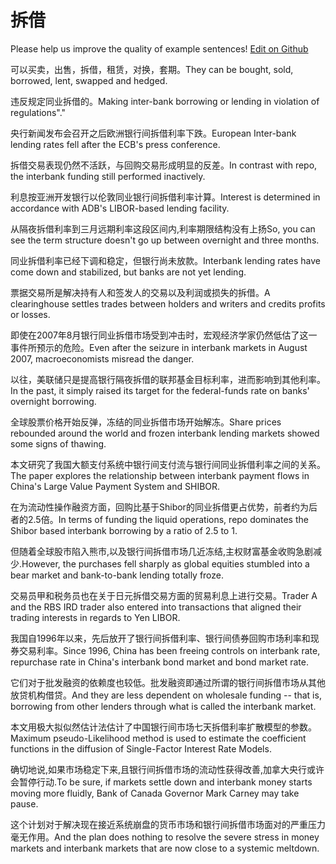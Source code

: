 # 拆借

Please help us improve the quality of example sentences! [Edit on Github](https://github.com/jiyushe/jiyu-example-sentence-source/blob/main/chinese/chaijie.md)

<p><span class="chinese">可以买卖，出售，拆借，租赁，对换，套期。</span><span class="english">They can be bought, sold, borrowed, lent, swapped and hedged.</span></p>

<p><span class="chinese">违反规定同业拆借的。</span><span class="english">Making inter-bank borrowing or lending in violation of regulations"."</span></p>

<p><span class="chinese">央行新闻发布会召开之后欧洲银行间拆借利率下跌。</span><span class="english">European Inter-bank lending rates fell after the ECB's press conference.</span></p>

<p><span class="chinese">拆借交易表现仍然不活跃，与回购交易形成明显的反差。</span><span class="english">In contrast with repo, the interbank funding still performed inactively.</span></p>

<p><span class="chinese">利息按亚洲开发银行以伦敦同业银行间拆借利率计算。</span><span class="english">Interest is determined in accordance with ADB's LIBOR-based lending facility.</span></p>

<p><span class="chinese">从隔夜拆借利率到三月远期利率这段区间内,利率期限结构没有上扬</span><span class="english">So, you can see the term structure doesn't go up between overnight and three months.</span></p>

<p><span class="chinese">同业拆借利率已经下调和稳定，但银行尚未放款。</span><span class="english">Interbank lending rates have come down and stabilized, but banks are not yet lending.</span></p>

<p><span class="chinese">票据交易所是解决持有人和签发人的交易以及利润或损失的拆借。</span><span class="english">A clearinghouse settles trades between holders and writers and credits profits or losses.</span></p>

<p><span class="chinese">即使在2007年8月银行同业拆借市场受到冲击时，宏观经济学家仍然低估了这一事件所预示的危险。</span><span class="english">Even after the seizure in interbank markets in August 2007, macroeconomists misread the danger.</span></p>

<p><span class="chinese">以往，美联储只是提高银行隔夜拆借的联邦基金目标利率，进而影响到其他利率。</span><span class="english">In the past, it simply raised its target for the federal-funds rate on banks' overnight borrowing.</span></p>

<p><span class="chinese">全球股票价格开始反弹，冻结的同业拆借市场开始解冻。</span><span class="english">Share prices rebounded around the world and frozen interbank lending markets showed some signs of thawing.</span></p>

<p><span class="chinese">本文研究了我国大额支付系统中银行间支付流与银行间同业拆借利率之间的关系。</span><span class="english">The paper explores the relationship between interbank payment flows in China's Large Value Payment System and SHIBOR.</span></p>

<p><span class="chinese">在为流动性操作融资方面，回购比基于Shibor的同业拆借更占优势，前者约为后者的2.5倍。</span><span class="english">In terms of funding the liquid operations, repo dominates the Shibor based interbank borrowing by a ratio of 2.5 to 1.</span></p>

<p><span class="chinese">但随着全球股市陷入熊市,以及银行间拆借市场几近冻结,主权财富基金收购急剧减少.</span><span class="english">However, the purchases fell sharply as global equities stumbled into a bear market and bank-to-bank lending totally froze.</span></p>

<p><span class="chinese">交易员甲和税务员也在关于日元拆借交易方面的贸易利息上进行交易。</span><span class="english">Trader A and the RBS IRD trader also entered into transactions that aligned their trading interests in regards to Yen LIBOR.</span></p>

<p><span class="chinese">我国自1996年以来，先后放开了银行间拆借利率、银行间债券回购市场利率和现券交易利率。</span><span class="english">Since 1996, China has been freeing controls on interbank rate, repurchase rate in China's interbank bond market and bond market rate.</span></p>

<p><span class="chinese">它们对于批发融资的依赖度也较低。批发融资即通过所谓的银行间拆借市场从其他放贷机构借贷。</span><span class="english">And they are less dependent on wholesale funding -- that is, borrowing from other lenders through what is called the interbank market.</span></p>

<p><span class="chinese">本文用极大拟似然估计法估计了中国银行间市场七天拆借利率扩散模型的参数。</span><span class="english">Maximum pseudo-Likelihood method is used to estimate the coefficient functions in the diffusion of Single-Factor Interest Rate Models.</span></p>

<p><span class="chinese">确切地说,如果市场稳定下来,且银行间拆借市场的流动性获得改善,加拿大央行或许会暂停行动.</span><span class="english">To be sure, if markets settle down and interbank money starts moving more fluidly, Bank of Canada Governor Mark Carney may take pause.</span></p>

<p><span class="chinese">这个计划对于解决现在接近系统崩盘的货币市场和银行间拆借市场面对的严重压力毫无作用。</span><span class="english">And the plan does nothing to resolve the severe stress in money markets and interbank markets that are now close to a systemic meltdown.</span></p>

